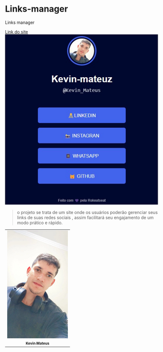 # Links-manager
 Links manager


 




 <a href="manager-link.netlify.app">Link do site
<img src="./ME-GL.jpg" alt="imagem da lista dos links de minhas redes sociais ">
</a>

> o projeto se trata de um site onde os usuários poderão gerenciar seus links de suas redes sociais , assim facilitará seu engajamento de um modo prático e rápido.

<table>
  <tr>
    <td align="center">
      <a href="#">
        <img src="./profile-linked.jpeg" width="200px;" alt="Foto do Kevin no GitHub"/><br>
        <sub>
          <b>Kevin Mateus</b>
        </sub>
      </a>
    </td>
   
</table> 